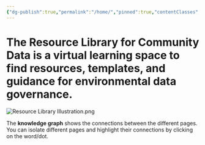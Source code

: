 ```yaml
---
{"dg-publish":true,"permalink":"/home/","pinned":true,"contentClasses":"img-grid cards","tags":["gardenEntry","gardenEntry","gardenEntry","gardenEntry","gardenEntry","gardenEntry","gardenEntry","gardenEntry","gardenEntry","gardenEntry","gardenEntry"]}
---
```


# The Resource Library for Community Data is a virtual learning space to find resources, templates, and guidance for environmental data governance. 

![Resource Library Illustration.png](/img/user/Photos%20for%20Resource%20Library/Resource%20Library%20Illustration.png)




The **knowledge graph** shows the connections between the different pages. You can isolate different pages and highlight their connections by clicking on the word/dot. 

